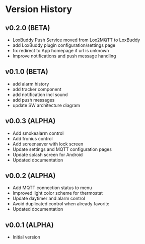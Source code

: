 # Version History

## v0.2.0 (BETA)

* LoxBuddy Push Service moved from Lox2MQTT to LoxBuddy
* add LoxBuddy plugin configuration/settings page
* fix redirect to App homepage if url is unknown
* Improve notifications and push message handling

## v0.1.0 (BETA)

* add alarm history
* add tracker component
* add notification incl sound
* add push messages
* update SW architecture diagram

## v0.0.3 (ALPHA)

 * Add smokealarm control
 * Add fronius control
 * Add screensaver with lock screen
 * Update settings and MQTT configuration pages
 * Update splash screen for Android
 * Updated documentation

## v0.0.2 (ALPHA)

 * Add MQTT connection status to menu
 * Improved light color scheme for thermostat
 * Update daytimer and alarm control
 * Avoid duplicated control when already favorite
 * Updated documentation

## v0.0.1 (ALPHA)

 * Initial version
